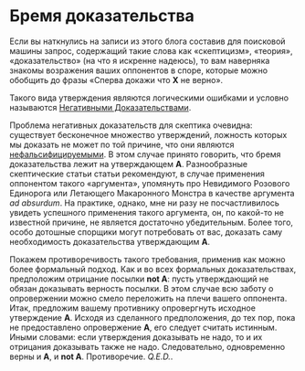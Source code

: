 # Бремя доказательства

Если вы наткнулись на записи из этого блога составив для поисковой машины запрос, содержащий такие слова как «скептицизм», «теория», «доказательство» (на что я искренне надеюсь), то вам наверняка знакомы возражения ваших оппонентов в споре, которые можно обобщить до фразы «Сперва докажи что **Х** не верно».

Такого вида утверждения являются логическими ошибками и условно называются [Негативными Доказательствами](http://rationalwiki.org/wiki/Negative_proof).

Проблема негативных доказательств для скептика очевидна: существует бесконечное множество утверждений, ложность которых мы доказать не может по той причине, что они являются [нефальсифицируемыми](https://en.wikipedia.org/wiki/Falsifiability).
В этом случае принято говорить, что бремя доказательства лежит на утверждающем **A**.
Разнообразные скептические статьи статьи рекомендуют, в случае применения оппонентом такого «аргумента»,  упомянуть про Невидимого Розового Единорога или Летающего Макаронного Монстра в качестве аргумента *ad absurdum*.
На практике, однако, мне ни разу не посчастливилось увидеть успешного применения такого аргумента, он, по какой-то не известной причине, не является достаточно убедительным.
Более того, особо дотошные спорщики могут потребовать от вас, доказать саму необходимость доказательства утверждающим **A**.

Покажем противоречивость такого требования, применив как можно более формальный подход.
Как и во всех формальных доказательствах, предположим отрицание посылки **not A**: пусть утверждающий не обязан доказывать верность посылки.
В этом случае всю заботу о опровержении можно смело переложить на плечи вашего оппонента.
Итак, предложим вашему противнику опровергнуть исходное утверждение **A**.
Исходя из сделанного предположения, до тех пор, пока не предоставлено опровержение **A**, его следует считать истинным.
Иными словами: если утверждения доказывать не надо, то и их отрицания доказывать также не надо.
Следовательно, одновременно верны и **A**, и **not A**. Противоречие. *Q.E.D.*.
